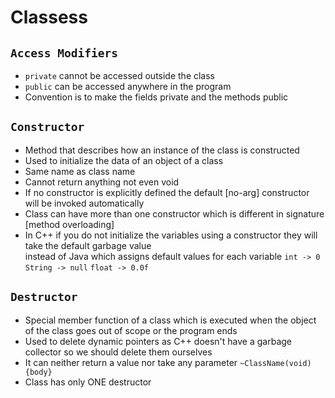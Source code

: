 # Classess

## `Access Modifiers`
- `private` cannot be accessed outside the class
- `public` can be accessed anywhere in the program
- Convention is to make the fields private and the methods public

## `Constructor`
- Method that describes how an instance of the class is constructed
- Used  to initialize the data of an object of a class
- Same name as class name
- Cannot return anything not even void
- If no constructor is explicitly defined the default [no-arg] constructor will be invoked automatically
- Class can have more than one constructor which is different in signature [method overloading]
- In C++ if you do not initialize the variables using a constructor they will take the default garbage value</br>
instead of Java which assigns default values for each variable `int -> 0` `String -> null` `float -> 0.0f`

## `Destructor`
- Special member function of a class which is executed when the object of the class goes out of scope or the program ends
- Used to delete dynamic pointers as C++ doesn't have a garbage collector so we should delete them ourselves
- It can neither return a value nor take any parameter `~ClassName(void){body}`
- Class has only ONE destructor

 
